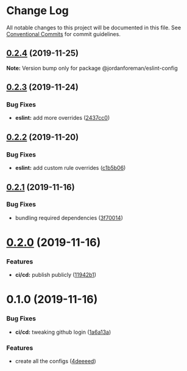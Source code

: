 # Change Log

All notable changes to this project will be documented in this file.
See [Conventional Commits](https://conventionalcommits.org) for commit guidelines.

## [0.2.4](https://github.com/JordanForeman/config/compare/@jordanforeman/eslint-config@0.2.3...@jordanforeman/eslint-config@0.2.4) (2019-11-25)

**Note:** Version bump only for package @jordanforeman/eslint-config





## [0.2.3](https://github.com/JordanForeman/config/compare/@jordanforeman/eslint-config@0.2.2...@jordanforeman/eslint-config@0.2.3) (2019-11-24)


### Bug Fixes

* **eslint:** add more overrides ([2437cc0](https://github.com/JordanForeman/config/commit/2437cc0ff5d65c0bc47ec3c8cbde5dcb8fce5b6e))





## [0.2.2](https://github.com/JordanForeman/config/compare/@jordanforeman/eslint-config@0.2.1...@jordanforeman/eslint-config@0.2.2) (2019-11-20)


### Bug Fixes

* **eslint:** add custom rule overrides ([c1b5b06](https://github.com/JordanForeman/config/commit/c1b5b063cb505f904f9805a295f360de27923034))





## [0.2.1](https://github.com/JordanForeman/config/compare/@jordanforeman/eslint-config@0.2.0...@jordanforeman/eslint-config@0.2.1) (2019-11-16)


### Bug Fixes

* bundling required dependencies ([3f70014](https://github.com/JordanForeman/config/commit/3f70014b40277bc8f61ffb033792a9ace736ac32))





# [0.2.0](https://github.com/JordanForeman/config/compare/@jordanforeman/eslint-config@0.1.0...@jordanforeman/eslint-config@0.2.0) (2019-11-16)


### Features

* **ci/cd:** publish publicly ([11942b1](https://github.com/JordanForeman/config/commit/11942b114401fe481a53b81652e4bb0b530ab4e9))





# 0.1.0 (2019-11-16)


### Bug Fixes

* **ci/cd:** tweaking github login ([1a6a13a](https://github.com/JordanForeman/config/commit/1a6a13a749fc497f6d1d66771b605cce72d490f2))


### Features

* create all the configs ([4deeeed](https://github.com/JordanForeman/config/commit/4deeeed446c82364739a87bbef3891a04bbbf6e0))
